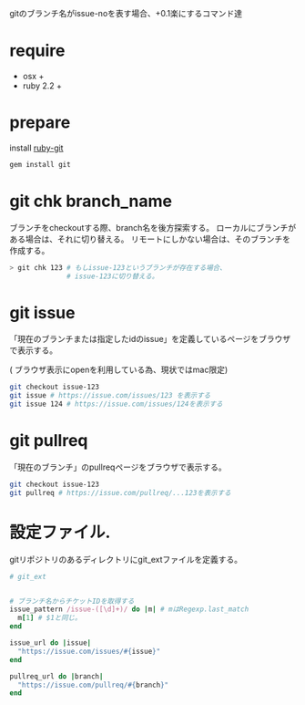 gitのブランチ名がissue-noを表す場合、+0.1楽にするコマンド達

# require

- osx +
- ruby 2.2 +

# prepare

install [ruby-git](https://github.com/schacon/ruby-git)

```sh
gem install git
```

# git chk branch_name

ブランチをcheckoutする際、branch名を後方探索する。
ローカルにブランチがある場合は、それに切り替える。
リモートにしかない場合は、そのブランチを作成する。

```sh
> git chk 123 # もしissue-123というブランチが存在する場合、
              # issue-123に切り替える。
```

# git issue

「現在のブランチまたは指定したidのissue」を定義しているページをブラウザで表示する。

( ブラウザ表示にopenを利用している為、現状ではmac限定)

```sh
git checkout issue-123
git issue # https://issue.com/issues/123 を表示する
git issue 124 # https://issue.com/issues/124を表示する
```

# git pullreq

「現在のブランチ」のpullreqページをブラウザで表示する。

```sh
git checkout issue-123
git pullreq # https://issue.com/pullreq/...123を表示する
```

# 設定ファイル.
gitリポジトリのあるディレクトリにgit_extファイルを定義する。

```ruby
# git_ext


# ブランチ名からチケットIDを取得する
issue_pattern /issue-([\d]+)/ do |m| # mはRegexp.last_match
  m[1] # $1と同じ。
end

issue_url do |issue|
  "https://issue.com/issues/#{issue}"
end

pullreq_url do |branch|
  "https://issue.com/pullreq/#{branch}"
end
```

